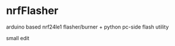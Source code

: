 nrfFlasher
==========

arduino based nrf24le1 flasher/burner + python pc-side flash utility

small edit
